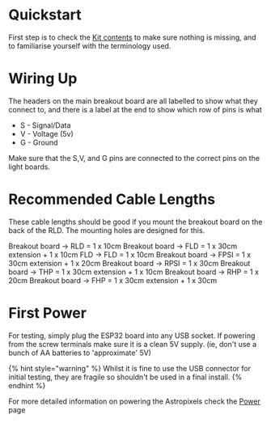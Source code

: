 # Quickstart

First step is to check the [Kit contents](kit_contents.md) to make sure nothing is missing, and to familiarise yourself with the terminology used.

# Wiring Up

The headers on the main breakout board are all labelled to show what they connect to, and there is a label at the end to show which row of pins is what

* S - Signal/Data
* V - Voltage (5v)
* G - Ground

Make sure that the S,V, and G pins are connected to the correct pins on the light boards. 

# Recommended Cable Lengths

These cable lengths should be good if you mount the breakout board on the back of the RLD. The mounting holes are designed for this.

Breakout board -> RLD = 1 x 10cm
Breakout board -> FLD = 1 x 30cm extension + 1 x 10cm
FLD -> FLD = 1 x 10cm
Breakout board -> FPSI = 1 x 30cm extension + 1 x 20cm
Breakout board -> RPSI = 1 x 30cm
Breakout board -> THP = 1 x 30cm extension + 1 x 10cm
Breakout board -> RHP = 1 x 20cm
Breakout board -> FHP = 1 x 30cm extension + 1 x 30cm

# First Power

For testing, simply plug the ESP32 board into any USB socket. If powering from the screw terminals make sure it is a clean 5V supply. (ie, don't use a bunch of AA batteries to 'approximate' 5V)

{% hint style="warning" %}
Whilst it is fine to use the USB connector for initial testing, they are fragile so shouldn't be used in a final install.
{% endhint %}

For more detailed information on powering the Astropixels check the [Power](power.md) page
